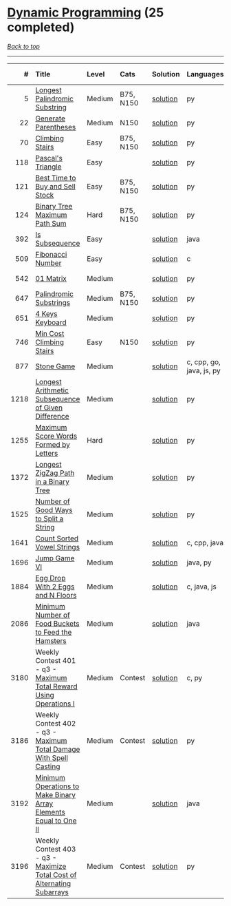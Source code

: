 # [Dynamic Programming](<https://leetcode.com/tag/Dynamic-Programming/>) (25 completed)

*[Back to top](<../../README.md>)*

------

|    # | Title                                                                                                                                                                | Level   | Cats      | Solution                                                                                    | Languages                | Date Complete   |
|-----:|:---------------------------------------------------------------------------------------------------------------------------------------------------------------------|:--------|:----------|:--------------------------------------------------------------------------------------------|:-------------------------|:----------------|
|    5 | [Longest Palindromic Substring](<https://leetcode.com/problems/longest-palindromic-substring>)                                                                       | Medium  | B75, N150 | [solution](<../_5. Longest Palindromic Substring.md>)                                       | py                       | Jul 05, 2024    |
|   22 | [Generate Parentheses](<https://leetcode.com/problems/generate-parentheses>)                                                                                         | Medium  | N150      | [solution](<../_22. Generate Parentheses.md>)                                               | py                       | Jun 13, 2024    |
|   70 | [Climbing Stairs](<https://leetcode.com/problems/climbing-stairs>)                                                                                                   | Easy    | B75, N150 | [solution](<../_70. Climbing Stairs.md>)                                                    | py                       | May 22, 2024    |
|  118 | [Pascal's Triangle](<https://leetcode.com/problems/pascals-triangle>)                                                                                                | Easy    |           | [solution](<../_118. Pascal's Triangle.md>)                                                 | py                       | May 22, 2024    |
|  121 | [Best Time to Buy and Sell Stock](<https://leetcode.com/problems/best-time-to-buy-and-sell-stock>)                                                                   | Easy    | B75, N150 | [solution](<../_121. Best Time to Buy and Sell Stock.md>)                                   | py                       | Jul 03, 2024    |
|  124 | [Binary Tree Maximum Path Sum](<https://leetcode.com/problems/binary-tree-maximum-path-sum>)                                                                         | Hard    | B75, N150 | [solution](<../_124. Binary Tree Maximum Path Sum.md>)                                      | py                       | Jul 04, 2024    |
|  392 | [Is Subsequence](<https://leetcode.com/problems/is-subsequence>)                                                                                                     | Easy    |           | [solution](<../_392. Is Subsequence.md>)                                                    | java                     | Jun 22, 2024    |
|  509 | [Fibonacci Number](<https://leetcode.com/problems/fibonacci-number>)                                                                                                 | Easy    |           | [solution](<../_509. Fibonacci Number.md>)                                                  | c                        | Jun 17, 2024    |
|  542 | [01 Matrix](<https://leetcode.com/problems/01-matrix>)                                                                                                               | Medium  |           | [solution](<../_542. 01 Matrix.md>)                                                         | py                       | Jun 26, 2024    |
|  647 | [Palindromic Substrings](<https://leetcode.com/problems/palindromic-substrings>)                                                                                     | Medium  | B75, N150 | [solution](<../_647. Palindromic Substrings.md>)                                            | py                       | Jul 05, 2024    |
|  651 | [4 Keys Keyboard](<https://leetcode.com/problems/4-keys-keyboard>)                                                                                                   | Medium  |           | [solution](<../_651. 4 Keys Keyboard.md>)                                                   | py                       | May 29, 2024    |
|  746 | [Min Cost Climbing Stairs](<https://leetcode.com/problems/min-cost-climbing-stairs>)                                                                                 | Easy    | N150      | [solution](<../_746. Min Cost Climbing Stairs.md>)                                          | py                       | Jul 05, 2024    |
|  877 | [Stone Game](<https://leetcode.com/problems/stone-game>)                                                                                                             | Medium  |           | [solution](<../_877. Stone Game.md>)                                                        | c, cpp, go, java, js, py | Jul 11, 2024    |
| 1218 | [Longest Arithmetic Subsequence of Given Difference](<https://leetcode.com/problems/longest-arithmetic-subsequence-of-given-difference>)                             | Medium  |           | [solution](<../_1218. Longest Arithmetic Subsequence of Given Difference.md>)               | py                       | May 31, 2024    |
| 1255 | [Maximum Score Words Formed by Letters](<https://leetcode.com/problems/maximum-score-words-formed-by-letters>)                                                       | Hard    |           | [solution](<../_1255. Maximum Score Words Formed by Letters.md>)                            | py                       | Jun 15, 2024    |
| 1372 | [Longest ZigZag Path in a Binary Tree](<https://leetcode.com/problems/longest-zigzag-path-in-a-binary-tree>)                                                         | Medium  |           | [solution](<../_1372. Longest ZigZag Path in a Binary Tree.md>)                             | py                       | Jul 05, 2024    |
| 1525 | [Number of Good Ways to Split a String](<https://leetcode.com/problems/number-of-good-ways-to-split-a-string>)                                                       | Medium  |           | [solution](<../_1525. Number of Good Ways to Split a String.md>)                            | py                       | Jun 01, 2024    |
| 1641 | [Count Sorted Vowel Strings](<https://leetcode.com/problems/count-sorted-vowel-strings>)                                                                             | Medium  |           | [solution](<../_1641. Count Sorted Vowel Strings.md>)                                       | c, cpp, java             | Jun 24, 2024    |
| 1696 | [Jump Game VI](<https://leetcode.com/problems/jump-game-vi>)                                                                                                         | Medium  |           | [solution](<../_1696. Jump Game VI.md>)                                                     | java, py                 | Jul 03, 2024    |
| 1884 | [Egg Drop With 2 Eggs and N Floors](<https://leetcode.com/problems/egg-drop-with-2-eggs-and-n-floors>)                                                               | Medium  |           | [solution](<../_1884. Egg Drop With 2 Eggs and N Floors.md>)                                | c, java, js              | Jul 11, 2024    |
| 2086 | [Minimum Number of Food Buckets to Feed the Hamsters](<https://leetcode.com/problems/minimum-number-of-food-buckets-to-feed-the-hamsters>)                           | Medium  |           | [solution](<../_2086. Minimum Number of Food Buckets to Feed the Hamsters.md>)              | java                     | Jul 01, 2024    |
| 3180 | Weekly Contest 401 - q3 - [Maximum Total Reward Using Operations I](<https://leetcode.com/problems/maximum-total-reward-using-operations-i>)                         | Medium  | Contest   | [solution](<../_3180. Maximum Total Reward Using Operations I.md>)                          | c, py                    | Jul 07, 2024    |
| 3186 | Weekly Contest 402 - q3 - [Maximum Total Damage With Spell Casting](<https://leetcode.com/problems/maximum-total-damage-with-spell-casting>)                         | Medium  | Contest   | [solution](<../_3186. Maximum Total Damage With Spell Casting.md>)                          | py                       | Jul 07, 2024    |
| 3192 | [Minimum Operations to Make Binary Array Elements Equal to One II](<https://leetcode.com/problems/minimum-operations-to-make-binary-array-elements-equal-to-one-ii>) | Medium  |           | [solution](<../_3192. Minimum Operations to Make Binary Array Elements Equal to One II.md>) | java                     | Jun 22, 2024    |
| 3196 | Weekly Contest 403 - q3 - [Maximize Total Cost of Alternating Subarrays](<https://leetcode.com/problems/maximize-total-cost-of-alternating-subarrays>)               | Medium  | Contest   | [solution](<../_3196. Maximize Total Cost of Alternating Subarrays.md>)                     | py                       | Jul 07, 2024    |